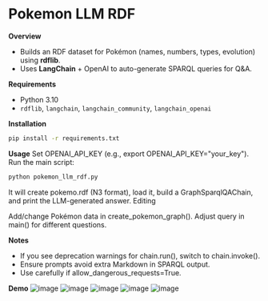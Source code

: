 # Pokemon LLM RDF

**Overview**  
- Builds an RDF dataset for Pokémon (names, numbers, types, evolution) using **rdflib**.  
- Uses **LangChain** + OpenAI to auto-generate SPARQL queries for Q&A.  

**Requirements**  
- Python 3.10 
- `rdflib`, `langchain`, `langchain_community`, `langchain_openai`  

**Installation**  
```bash
pip install -r requirements.txt
```
**Usage**
Set OPENAI_API_KEY (e.g., export OPENAI_API_KEY="your_key").
Run the main script:
```bash
python pokemon_llm_rdf.py
```
It will create pokemo.rdf (N3 format), load it, build a GraphSparqlQAChain, and print the LLM-generated answer.
Editing

Add/change Pokémon data in create_pokemon_graph().
Adjust query in main() for different questions.

**Notes**

- If you see deprecation warnings for chain.run(), switch to chain.invoke().
- Ensure prompts avoid extra Markdown in SPARQL output.
- Use carefully if allow_dangerous_requests=True.

**Demo**
![image]("demo/demo001.png")
![image]("demo/demo002.png")
![image]("demo/demo003.png")
![image]("demo/demo004.png")
![image]("demo/demo005.png")